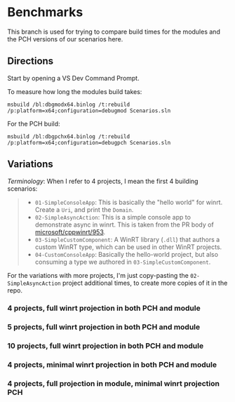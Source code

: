 # Benchmarks

This branch is used for trying to compare build times for the modules and the PCH versions of our scenarios here.


## Directions

Start by opening a VS Dev Command Prompt. 

To measure how long the modules build takes: 
```
msbuild /bl:dbgmodx64.binlog /t:rebuild /p:platform=x64;configuration=debugmod Scenarios.sln
```

For the PCH build:
```
msbuild /bl:dbgpchx64.binlog /t:rebuild /p:platform=x64;configuration=debugpch Scenarios.sln
```


## Variations

_Terminology_: When I refer to 4 projects, I mean the first 4 building scenarios:

> * `01-SimpleConsoleApp`: This is basically the "hello world" for winrt. Create a `Uri`, and print the `Domain`.
> * `02-SimpleAsyncAction`: This is a simple console app to demonstrate async in winrt. This is taken from the PR body of [microsoft/cppwinrt/953].
> * `03-SimpleCustomComponent`: A WinRT library (`.dll`) that authors a custom WinRT type, which can be used in other WinRT projects.
> * `04-CustomConsoleApp`: Basically the hello-world project, but also consuming a type we authored in `03-SimpleCustomComponent`.


For the variations with more projects, I'm just copy-pasting the `02-SimpleAsyncAction` project additional times, to create more copies of it in the repo.

### 4 projects, full winrt projection in both PCH and module
### 5 projects, full winrt projection in both PCH and module
### 10 projects, full winrt projection in both PCH and module

### 4 projects, minimal winrt projection in both PCH and module

### 4 projects, full projection in module, minimal winrt projection PCH




[microsoft/cppwinrt/953]: https://github.com/microsoft/cppwinrt/pull/953

